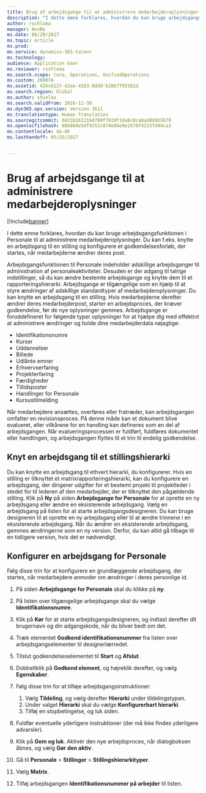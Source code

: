 ```yaml
---
title: Brug af arbejdsgange til at administrere medarbejderoplysninger
description: "I dette emne forklares, hvordan du kan bruge arbejdsgangsfunktionen i Personale til at administrere medarbejderoplysninger. Du kan f.eks. knytte en arbejdsgang til en stilling og konfigurere et godkendelsesforløb, der startes, når medarbejderne ændrer deres post."
author: rschloma
manager: AnnBe
ms.date: 06/20/2017
ms.topic: article
ms.prod: 
ms.service: dynamics-365-talent
ms.technology: 
audience: Application User
ms.reviewer: rschloma
ms.search.scope: Core, Operations, UnifiedOperations
ms.custom: 269074
ms.assetid: 426c6127-42ee-4163-8dd0-b2867f95581d
ms.search.region: Global
ms.author: shielas
ms.search.validFrom: 2016-11-30
ms.dyn365.ops.version: Version 1611
ms.translationtype: Human Translation
ms.sourcegitcommit: d421b161216d700f7819f1da8c0ca8ad089b5670
ms.openlocfilehash: 806860e5df9252c074e04e9e1670f4215fd94ca2
ms.contentlocale: da-dk
ms.lasthandoff: 05/25/2017


---
```


# <a name="use-workflows-to-manage-employee-information"></a>Brug af arbejdsgange til at administrere medarbejderoplysninger

[!include[banner](includes/banner.md)]


I dette emne forklares, hvordan du kan bruge arbejdsgangsfunktionen i Personale til at administrere medarbejderoplysninger. Du kan f.eks. knytte en arbejdsgang til en stilling og konfigurere et godkendelsesforløb, der startes, når medarbejderne ændrer deres post.

Arbejdsgangsfunktionen til Personale indeholder adskillige arbejdsganger til administration af personaleaktiviteter. Desuden er der adgang til talrige indstillinger, så du kan ændre bestemte arbejdsgange og knytte dem til et rapporteringshierarki. Arbejdsgange er tilgængelige som en hjælp til at styre ændringer af adskillige standardtyper af medarbejderoplysninger. Du kan knytte en arbejdsgang til en stilling. Hvis medarbejderne derefter ændrer deres medarbejderpost, starter en arbejdsproces, der kræver godkendelse, før de nye oplysninger gemmes. Arbejdsgange er foruddefineret for følgende typer oplysninger for at hjælpe dig med effektivt at administrere ændringer og holde dine medarbejderdata nøjagtige:

-   Identifikationsnumre
-   Kurser
-   Uddannelser
-   Billede
-   Udlånte emner
-   Erhvervserfaring
-   Projekterfaring
-   Færdigheder
-   Tillidsposter
-   Handlinger for Personale
-   Kursustilmelding

Når medarbejdere ansættes, overføres eller fratræder, kan arbejdsgangen omfatter en revisionsproces. På denne måde kan et dokument blive evalueret, eller vilkårene for en handling kan defineres som en del af arbejdsgangen. Når evalueringsprocessen er fuldført, fuldføres dokumentet eller handlingen, og arbejdsgangen flyttes til et trin til endelig godkendelse.

## <a name="associate-a-workflow-with-a-position-hierarchy"></a>Knyt en arbejdsgang til et stillingshierarki
Du kan knytte en arbejdsgang til ethvert hierarki, du konfigurerer. Hvis en stilling er tilknyttet et matrixrapporteringshierarki, kan du konfigurere en arbejdsgang, der dirigerer udgifter for et bestemt projekt til projektleder i stedet for til lederen af den medarbejder, der er tilknyttet den pågældende stilling. Klik på **Ny** på siden **Arbejdsgange for Personale** for at oprette en ny arbejdsgang eller ændre en eksisterende arbejdsgang. Vælg en arbejdsgang på listen for at starte arbejdsgangsdesigneren. Du kan bruge designeren til at oprette en ny arbejdsgang eller til at ændre trinnene i en eksisterende arbejdsgang. Når du ændrer en eksisterende arbejdsgang, gemmes ændringerne som en ny version. Derfor, du kan altid gå tilbage til en tidligere version, hvis det er nødvendigt.

## <a name="configure-a-human-resources-workflow"></a>Konfigurer en arbejdsgang for Personale
Følg disse trin for at konfigurere en grundlæggende arbejdsgang, der startes, når medarbejdere anmoder om ændringer i deres personlige id.

1.  På siden **Arbejdsgange for Personale** skal du klikke på **ny**.
2.  På listen over tilgængelige arbejdsgange skal du vælge **Identifikationsnumre**.
3.  Klik på **Kør** for at starte arbejdsgangsdesigneren, og indtast derefter dit brugernavn og din adgangskode, når du bliver bedt om det.
4.  Træk elementet **Godkend identifikationsnummer** fra listen over arbejdsgangselementer til designerlærredet.
5.  Tilslut godkendelseselementet til **Start** og **Afslut**.
6.  Dobbeltklik på **Godkend element**, og højreklik derefter, og vælg **Egenskaber**.
7.  Følg disse trin for at tilføje arbejdsgangsinstruktioner:
    1.  Vælg **Tildeling**, og vælg derefter **Hierarki** under tildelingstypen.
    2.  Under valget **Hierarki** skal du vælge **Konfigurerbart hierarki**.
    3.  Tilføj en stopbetingelse, og luk siden.

8.  Fuldfør eventuelle yderligere instruktioner (der må ikke findes yderligere advarsler).
9.  Klik på **Gem og luk**. Aktivér den nye arbejdsproces, når dialogboksen åbnes, og vælg **Gør den aktiv**.
10. Gå til **Personale** &gt; **Stillinger** &gt; **Stillingshierarkityper**.
11. Vælg **Matrix**.
12. Tilføj arbejdsgangen **Identifikationsnummer på arbejder** til listen.





